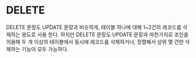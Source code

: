 # DELETE
DELETE 문장도 UPDATE 문장과 비슷하게, 테이블 하나에 대해 1~2건의 레코드를 삭제하는 용도로 사용 한다. 하지만 DELETE 문장도 UPDATE 문장과 마찬가지로 조인을 이용해 두 개 이상의 테이블에서 동시에 레코드를 삭제하거나, 정렬해서 상위 몇 건만 삭제하는 기능이 모두 가능하다.